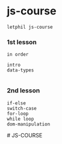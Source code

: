 # js-course

```
letphil js-course

```

### 1st lesson

```
in order

intro
data-types


```

### 2nd lesson

```
if-else
switch-case
for-loop
while loop
dom-manipulation
```
#   J S - C O U R S E  
 